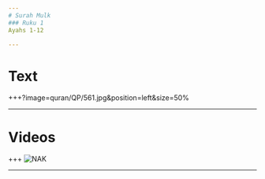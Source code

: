 ```yaml
---
# Surah Mulk
### Ruku 1
Ayahs 1-12

---
```

# Text
+++?image=quran/QP/561.jpg&position=left&size=50%


---
# Videos
+++
![NAK](https://www.youtube.com/embed/TmaxzdutGs4)

---
